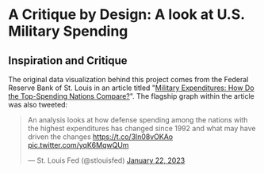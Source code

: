 # A Critique by Design: A look at U.S. Military Spending

## Inspiration and Critique

The original data visualization behind this project comes from the Federal Reserve Bank of St. Louis in an article titled "[Military Expenditures: How Do the Top-Spending Nations Compare?](https://www.stlouisfed.org/on-the-economy/2023/jan/military-expenditures-how-top-spending-nations-compare)". The flagship graph within the article was also tweeted: 

<blockquote class="twitter-tweet">
  <p lang="en" dir="ltr">An analysis looks at how defense spending among the nations with the highest expenditures has changed since 1992 and what may have driven the changes
    <a href="https://t.co/3ln08vOKAo">https://t.co/3ln08vOKAo</a>
    <a href="https://t.co/yqK6MqwQUm">pic.twitter.com/yqK6MqwQUm</a>
  </p>&mdash; St. Louis Fed (@stlouisfed)
  <a href="https://twitter.com/stlouisfed/status/1617266021810724866?ref_src=twsrc%5Etfw">January 22, 2023</a>
</blockquote>
<script async src="https://platform.twitter.com/widgets.js" charset="utf-8">
  
</script>
